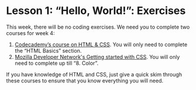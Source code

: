# Lesson 1: “Hello, World!”: Exercises

This week, there will be no coding exercises. We need you to complete two courses for week 4:

1. [Codecademy’s course on HTML & CSS](http://www.codecademy.com/tracks/web). You will only need to complete the “HTML Basics” section.
2. [Mozilla Developer Network's Getting started with CSS](https://developer.mozilla.org/en-US/docs/Web/Guide/CSS/Getting_started). You will only need to complete up till “8. Color”.

If you have knowledge of HTML and CSS, just give a quick skim through these courses to ensure that you know everything you will need.
